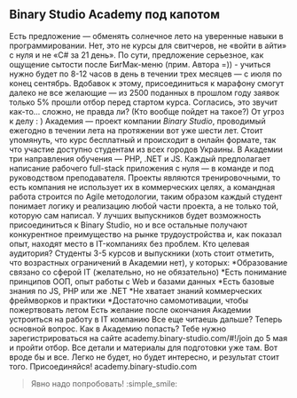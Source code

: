 ﻿## Binary Studio Academy под капотом
Есть предложение — обменять солнечное лето на уверенные навыки в программировании. Нет, это не курсы для свитчеров, не «войти в айти» с нуля и не «C# за 21 день». По сути, предложение серьезное, как ощущение сытости после БигМак-меню (прим. Автора =)) - учиться нужно будет по 8-12 часов в день в течении трех месяцев — с июля по конец сентябрь. Вдобавок к этому, присоединиться к марафону смогут далеко не все желающие — из 2500 поданных в прошлом году заявок только 5% прошли отбор перед стартом курса. Согласись, это звучит как-то... сложно, не правда ли? (Кто вообще пойдет на такое?)
От угроз к делу : )
Академия — проект компании *Binary Studio*, проводимый ежегодно в течении лета на протяжении вот уже шести лет. Стоит упомянуть, что курс бесплатный и происходит в онлайн формате, так что участие доступно студентам из всех городов Украины.
В Академии три направления обучения — PHP, .NET и JS. 
Каждый предполагает написание рабочего full-stack приложения с нуля — в команде и под руководством преподавателя. 
Проекты являются тренировочными, то есть компания не использует их в коммерческих целях, а командная работа строится по Agile методологии, таким образом каждый студент понимает логику и реализацию любой части проекта, а не только той, которую сам написал.
У лучших выпускников будет возможность присоединиться к Binary Studio, но и все остальные получают конкурентное преимущество на рынке трудоустройства и, как показал опыт, находят место в IT-компаниях без проблем.
Кто целевая аудитория?
Студенты 3-5 курсов и выпускники (хоть стоит отметить, что возрастных ограничений в Академии нет), у которых: 
*Образование связано со сферой IT (желательно, но не обязательно)
*Есть понимание принципов ООП, опыт работы с Web и базами данных
*Есть базовые знания по JS, PHP или же .NET
*Не хватает знаний коммерческих фреймворков и практики
*Достаточно самомотивации, чтобы пожертвовать летом
   Есть желание после окончания Академии устроиться на работу в IT компанию
Все еще читаешь дальше? 
Теперь основной вопрос. Как в Академию попасть?
Тебе нужно зарегистрироваться на сайте academy.binary-studio.com/#!/join до 5 мая и пройти отбор. Все детали и материалы для подготовки уже там.
Вот вроде бы и все.
Легко не будет, но будет интересно, и результат стоит того.
Присоединяйся!
academy.binary-studio.com


> Явно надо попробовать! :simple_smile: